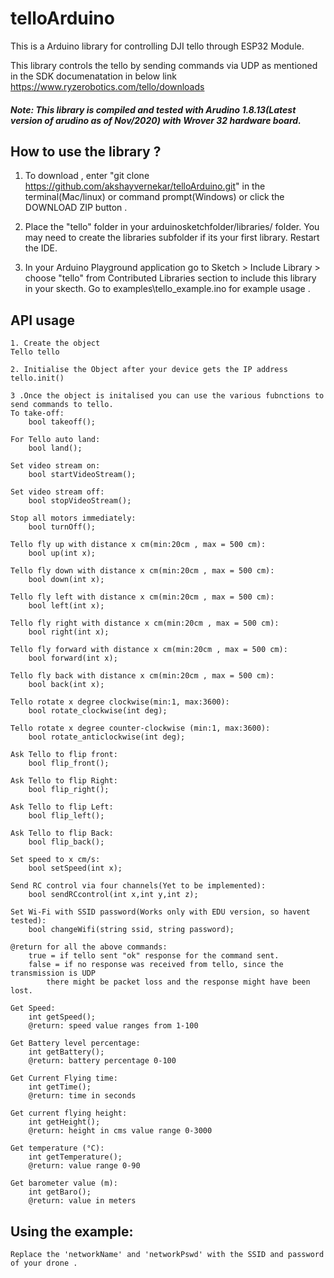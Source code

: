 # telloArduino
This is a Arduino library for controlling DJI tello through ESP32 Module.

This library controls the tello by sending commands via UDP as mentioned in the SDK documenatation in below link
https://www.ryzerobotics.com/tello/downloads

##### Note: This library is compiled and tested with Arudino 1.8.13(Latest version of arudino as of Nov/2020) with Wrover 32 hardware board.
## How to use the library ?
1. To download , enter "git clone https://github.com/akshayvernekar/telloArduino.git" in the terminal(Mac/linux) or command prompt(Windows) or  click the DOWNLOAD ZIP button .

2. Place the "tello" folder in your arduinosketchfolder/libraries/ folder. 
You may need to create the libraries subfolder if its your first library. Restart the IDE.

3. In your Arduino Playground application go to Sketch > Include Library > choose "tello" from Contributed Libraries section to include this library in your skecth. Go to examples\tello_example.ino for example usage .

## API usage
	1. Create the object
	Tello tello
	
	2. Initialise the Object after your device gets the IP address
	tello.init()
	
	3 .Once the object is initalised you can use the various fubnctions to send commands to tello.
	To take-off:
		bool takeoff();
		
	For Tello auto land:
		bool land();
		
	Set video stream on:
		bool startVideoStream();
		
	Set video stream off:
		bool stopVideoStream();
	
	Stop all motors immediately:
		bool turnOff();
	
	Tello fly up with distance x cm(min:20cm , max = 500 cm):
		bool up(int x);
		
	Tello fly down with distance x cm(min:20cm , max = 500 cm):	
		bool down(int x);
		
	Tello fly left with distance x cm(min:20cm , max = 500 cm):
		bool left(int x);
	
	Tello fly right with distance x cm(min:20cm , max = 500 cm):
		bool right(int x);
	
	Tello fly forward with distance x cm(min:20cm , max = 500 cm):
		bool forward(int x);
	
	Tello fly back with distance x cm(min:20cm , max = 500 cm):
		bool back(int x);
	
	Tello rotate x degree clockwise(min:1, max:3600):
		bool rotate_clockwise(int deg);
		
	Tello rotate x degree counter-clockwise	(min:1, max:3600):
		bool rotate_anticlockwise(int deg);
		
	Ask Tello to flip front:
		bool flip_front();
		
	Ask Tello to flip Right:
		bool flip_right();
		
	Ask Tello to flip Left:
		bool flip_left();
	
	Ask Tello to flip Back:
		bool flip_back();
		
	Set speed to x cm/s:
		bool setSpeed(int x);
	
	Send RC control via four channels(Yet to be implemented):
		bool sendRCcontrol(int x,int y,int z);
		
	Set Wi-Fi with SSID password(Works only with EDU version, so havent tested):
		bool changeWifi(string ssid, string password);
	
	@return for all the above commands: 
		true = if tello sent "ok" response for the command sent.
		false = if no response was received from tello, since the transmission is UDP 
			there might be packet loss and the response might have been lost.
	
	Get Speed:
		int getSpeed();
		@return: speed value ranges from 1-100
	
	Get Battery level percentage:
		int getBattery();
		@return: battery percentage 0-100
		
	Get Current Flying time:
		int getTime();
		@return: time in seconds
	
	Get current flying height:
		int getHeight();
		@return: height in cms value range 0-3000
	
	Get temperature (°C):
		int getTemperature();
		@return: value range 0-90
	
	Get barometer value (m):
		int getBaro();
		@return: value in meters

## Using the example:
	Replace the 'networkName' and 'networkPswd' with the SSID and password of your drone .
